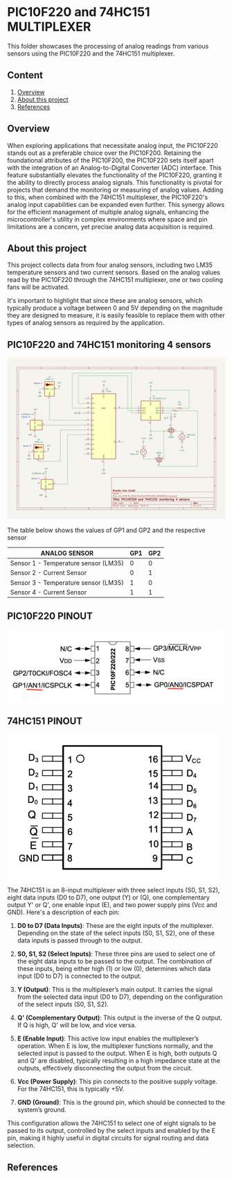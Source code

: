 # PIC10F220 and 74HC151 MULTIPLEXER 

This folder showcases the processing of analog readings from various sensors using the PIC10F220 and the 74HC151 multiplexer.


## Content

1. [Overview](#overview)
2. [About this project](#about-this-project)
8. [References](#references)



## Overview

When exploring applications that necessitate analog input, the PIC10F220 stands out as a preferable choice over the PIC10F200. Retaining the foundational attributes of the PIC10F200, the PIC10F220 sets itself apart with the integration of an Analog-to-Digital Converter (ADC) interface. This feature substantially elevates the functionality of the PIC10F220, granting it the ability to directly process analog signals. This functionality is pivotal for projects that demand the monitoring or measuring of analog values. Adding to this, when combined with the 74HC151 multiplexer, the PIC10F220's analog input capabilities can be expanded even further. This synergy allows for the efficient management of multiple analog signals, enhancing the microcontroller's utility in complex environments where space and pin limitations are a concern, yet precise analog data acquisition is required.


## About this project 

This project collects data from four analog sensors, including two LM35 temperature sensors and two current sensors. Based on the analog values read by the PIC10F220 through the 74HC151 multiplexer, one or two cooling fans will be activated.

It's important to highlight that since these are analog sensors, which typically produce a voltage between 0 and 5V depending on the magnitude they are designed to measure, it is easily feasible to replace them with other types of analog sensors as required by the application.


## PIC10F220 and 74HC151 monitoring 4 sensors


![PIC10F220 and 74HC151 monitoring 4 sensors](./SCHEMATIC_pic10f220_74hc151_4_sensors.jpg)


The table below shows the values of GP1 and GP2 and the respective sensor 

|          ANALOG SENSOR                |  GP1   |  GP2   |  
| --------------------------------------| ------ | ------ |
| Sensor 1 - Temperature sensor (LM35)  |   0    |   0    |
| Sensor 2 - Current Sensor             |   0    |   1    |
| Sensor 3 - Temperature sensor (LM35)  |   1    |   0    |
| Sensor 4 - Current Sensor             |   1    |   1    |



## PIC10F220 PINOUT


![PIC10F220 PINOUT](../../../images/PIC10F220_PINOUT.png)


## 74HC151 PINOUT 

![74HC151 PINOUT](../../../images/74hc151_pinout.png)


The 74HC151 is an 8-input multiplexer with three select inputs (S0, S1, S2), eight data inputs (D0 to D7), one output (Y) or (Q), one complementary output Y' or  Q', one enable input (E), and two power supply pins (Vcc and GND). Here's a description of each pin:

1. **D0 to D7 (Data Inputs)**: These are the eight inputs of the multiplexer. Depending on the state of the select inputs (S0, S1, S2), one of these data inputs is passed through to the output.

2. **S0, S1, S2 (Select Inputs)**: These three pins are used to select one of the eight data inputs to be passed to the output. The combination of these inputs, being either high (1) or low (0), determines which data input (D0 to D7) is connected to the output.

3. **Y (Output)**: This is the multiplexer’s main output. It carries the signal from the selected data input (D0 to D7), depending on the configuration of the select inputs (S0, S1, S2).

4. **Q' (Complementary Output)**: This output is the inverse of the Q output. If Q is high, Q' will be low, and vice versa.

5. **E (Enable Input)**: This active low input enables the multiplexer’s operation. When E is low, the multiplexer functions normally, and the selected input is passed to the output. When E is high, both outputs Q and Q' are disabled, typically resulting in a high impedance state at the outputs, effectively disconnecting the output from the circuit.

6. **Vcc (Power Supply)**: This pin connects to the positive supply voltage. For the 74HC151, this is typically +5V.

7. **GND (Ground)**: This is the ground pin, which should be connected to the system’s ground.

This configuration allows the 74HC151 to select one of eight signals to be passed to its output, controlled by the select inputs and enabled by the E pin, making it highly useful in digital circuits for signal routing and data selection.

## References

